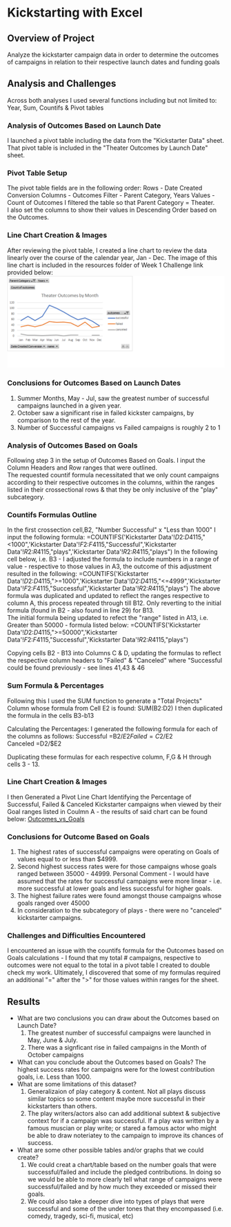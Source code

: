 # Kickstarting with Excel

## Overview of Project
Analyze the kickstarter campaign data in order to determine the outcomes of campaigns in relation to their respective launch dates and funding goals

## Analysis and Challenges
Across both analyses I used several functions including but not limited to: Year, Sum, Countifs & Pivot tables

### Analysis of Outcomes Based on Launch Date
I launched a pivot table including the data from the "Kickstarter Data" sheet.  That pivot table is included in the "Theater Outcomes by Launch Date" sheet.  

### Pivot Table Setup
The pivot table fields are in the following order: 
    Rows - Date Created Conversion
    Columns - Outcomes
    Filter - Parent Category, Years
    Values - Count of Outcomes
I filtered the table so that Parent Category = Theater.  
I also set the columns to show their values in Descending Order based on the Outcomes.

### Line Chart Creation & Images
After reviewing the pivot table, I created a line chart to review the data linearly over the course of the calendar year, Jan - Dec.  The image of this line chart is included in the resources folder of Week 1 Challenge link provided below:
 ![Theater_Outcomes_vs_Launch](https://github.com/Gkmb2390/kickstarter-analysis/blob/main/Resources/Theater_Outcomes_vs_Launch.png)

### Conclusions for Outcomes Based on Launch Dates
1) Summer Months, May - Jul, saw the greatest number of successful campaigns launched in a given year.
2) October saw a significant rise in failed kickster campaigns, by comparison to the rest of the year.
3) Number of Successful campaigns vs Failed campaigns is roughly 2 to 1





### Analysis of Outcomes Based on Goals
Following step 3 in the setup of Outcomes Based on Goals. I input the Column Headers and Row ranges that were outlined.  
The requested countif formula necessitated that we only count campaigns according to their respective outcomes in the columns, within the ranges listed in their crossectional rows & that they be only inclusive of the "play" subcategory.

### Countifs Formulas Outline
In the first crossection cell,B2, "Number Successful" x "Less than 1000" I input the following formula:
 =COUNTIFS('Kickstarter Data'!$D$2:$D$4115,"<1000",'Kickstarter Data'!$F$2:$F$4115,"Successful",'Kickstarter Data'!$R$2:$R$4115,"plays",'Kickstarter Data'!$R$2:$R$4115,"plays")
In the following cell below, i.e. B3 - I adjusted the formula to include numbers in a range of value - respective to those values in A3, the outcome of this adjustment resulted in the following:
 =COUNTIFS('Kickstarter Data'!$D$2:$D$4115,">=1000",'Kickstarter Data'!$D$2:$D$4115,"<=4999",'Kickstarter Data'!$F$2:$F$4115,"Successful",'Kickstarter Data'!$R$2:$R$4115,"plays")
The above formula was duplicated and updated to reflect the ranges respective to column A, this process repeated through till B12. Only reverting to the initial formula (found in B2 - also found in line 29) for B13.  
The initial formula being updated to refect the "range" listed in A13, i.e. Greater than 50000 - formula listed below:
=COUNTIFS('Kickstarter Data'!$D$2:$D$4115,">=50000",'Kickstarter Data'!$F$2:$F$4115,"Successful",'Kickstarter Data'!$R$2:$R$4115,"plays")

Copying cells B2 - B13 into Columns C & D, updating the formulas to reflect the respective column headers to "Failed" & "Canceled" where "Successful could be found previously - see lines 41,43 & 46

### Sum Formula & Percentages
Following this I used the SUM function to generate a "Total Projects" Column whose formula from Cell E2 is found: SUM(B2:D2)
I then duplicated the formula in the cells B3-b13

Calculating the Percentages: I generated the following formula for each of the columns as follows:
Successful =B2/$E2	
Failed =C2/$E2	
Canceled =D2/$E2

Duplicating these formulas for each respective column, F,G & H through cells 3 - 13.

### Line Chart Creation & Images
I then Generated a Pivot Line Chart Identifying the Percentage of Successful, Failed & Canceled Kickstarter campaigns when viewed by their Goal ranges listed in Coulmn A - the results of said chart can be found below:
[Outcomes_vs_Goals](https://github.com/Gkmb2390/kickstarter-analysis/blob/main/Resources/Outcomes_vs_Goals.png)

### Conclusions for Outcome Based on Goals
 1) The highest rates of successful campaigns were operating on Goals of values equal to or less than $4999.    
 2) Second highest success rates were for those campaigns whose goals ranged between 35000 - 44999. 
    Personal Comment - I would have assumed that the rates for successful campaigns were more linear - i.e. more successful at lower goals and less successful for higher goals. 
 3) The highest failure rates were found amongst thouse campaigns whose goals ranged over 45000
 4) In consideration to the subcategory of plays - there were no "canceled" kickstarter campaigns. 


### Challenges and Difficulties Encountered
I encountered an issue with the countifs formula for the Outcomes based on Goals calculations - I found that my total # campaigns, respective to outcomes were not equal to the total in a pivot table I created to double check my work.  Ultimately, I discovered that some of my formulas required an additional "=" after the ">" for those values within ranges for the sheet.  

## Results

- What are two conclusions you can draw about the Outcomes based on Launch Date?
    1) The greatest number of successful campaigns were launched in May, June & July. 
    2) There was a signficant rise in failed campaigns in the Month of October campaigns
- What can you conclude about the Outcomes based on Goals?
    The highest success rates for campaigns were for the lowest contribution goals, i.e. Less than 1000.  
- What are some limitations of this dataset?
    1) Generalizaion of play category & content.  Not all plays discuss similar topics so some content maybe more successful in their kickstarters than others.  
    2) The play writers/actors also can add additional subtext & subjective context for if a campaign was successful.  If a play was written by a famous muscian or play write; or stared a famous actor who might be able to draw noteriatey to the campaign to improve its chances of success.
- What are some other possible tables and/or graphs that we could create?
    1) We could creat a chart/table based on the number goals that were successful/failed and include the pledged contributions.  In doing so we would be able to more clearly tell what range of campaigns were successful/failed and by how much they exceeded or missed their goals.  
    2) We could also take a deeper dive into types of plays that were successful and some of the under tones that they encompassed (i.e. comedy, tragedy, sci-fi, musical, etc)